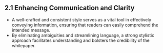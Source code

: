 ## 2.1 Enhancing Communication and Clarity
- A well-crafted and consistent style serves as a vital tool in effectively conveying information, ensuring that readers can easily comprehend the intended message.
- By eliminating ambiguities and streamlining language, a strong stylistic approach facilitates understanding and bolsters the credibility of the whitepaper.

